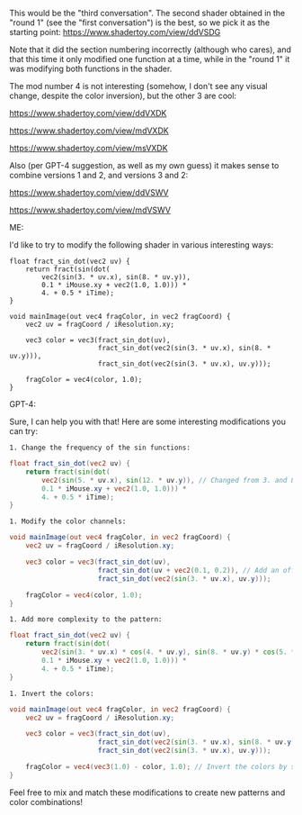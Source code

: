 This would be the "third conversation". The second shader obtained in the "round 1" (see the "first conversation") is the best,
so we pick it as the starting point: https://www.shadertoy.com/view/ddVSDG

Note that it did the section numbering incorrectly (although who cares), and that this time it only modified
one function at a time, while in the "round 1" it was modifying both functions in the shader.

The mod number 4 is not interesting (somehow, I don't see any visual change, despite the color inversion),
but the other 3 are cool:

https://www.shadertoy.com/view/ddVXDK

https://www.shadertoy.com/view/mdVXDK

https://www.shadertoy.com/view/msVXDK

Also (per GPT-4 suggestion, as well as my own guess) it makes sense to combine versions 1 and 2, and versions 3 and 2:

https://www.shadertoy.com/view/ddVSWV

https://www.shadertoy.com/view/mdVSWV

ME:

I'd like to try to modify the following shader in various interesting ways:

```
float fract_sin_dot(vec2 uv) {
    return fract(sin(dot(
        vec2(sin(3. * uv.x), sin(8. * uv.y)),
        0.1 * iMouse.xy + vec2(1.0, 1.0))) *
        4. + 0.5 * iTime);
}

void mainImage(out vec4 fragColor, in vec2 fragCoord) {
    vec2 uv = fragCoord / iResolution.xy;

    vec3 color = vec3(fract_sin_dot(uv),
                      fract_sin_dot(vec2(sin(3. * uv.x), sin(8. * uv.y))),
                      fract_sin_dot(vec2(sin(3. * uv.x), uv.y)));

    fragColor = vec4(color, 1.0);
}
```

GPT-4:

Sure, I can help you with that! Here are some interesting modifications you can try:

    1. Change the frequency of the sin functions:
    
```glsl
float fract_sin_dot(vec2 uv) {
    return fract(sin(dot(
        vec2(sin(5. * uv.x), sin(12. * uv.y)), // Changed from 3. and 8. to 5. and 12.
        0.1 * iMouse.xy + vec2(1.0, 1.0))) *
        4. + 0.5 * iTime);
}
```

    1. Modify the color channels:
    
```glsl
void mainImage(out vec4 fragColor, in vec2 fragCoord) {
    vec2 uv = fragCoord / iResolution.xy;

    vec3 color = vec3(fract_sin_dot(uv),
                      fract_sin_dot(uv + vec2(0.1, 0.2)), // Add an offset to the UV coordinates
                      fract_sin_dot(vec2(sin(3. * uv.x), uv.y)));

    fragColor = vec4(color, 1.0);
}
```

    1. Add more complexity to the pattern:

```glsl
float fract_sin_dot(vec2 uv) {
    return fract(sin(dot(
        vec2(sin(3. * uv.x) * cos(4. * uv.y), sin(8. * uv.y) * cos(5. * uv.x)), // Multiply sin and cos functions
        0.1 * iMouse.xy + vec2(1.0, 1.0))) *
        4. + 0.5 * iTime);
}
```

    1. Invert the colors:

```glsl
void mainImage(out vec4 fragColor, in vec2 fragCoord) {
    vec2 uv = fragCoord / iResolution.xy;

    vec3 color = vec3(fract_sin_dot(uv),
                      fract_sin_dot(vec2(sin(3. * uv.x), sin(8. * uv.y))),
                      fract_sin_dot(vec2(sin(3. * uv.x), uv.y)));

    fragColor = vec4(vec3(1.0) - color, 1.0); // Invert the colors by subtracting them from 1.0
}
```

Feel free to mix and match these modifications to create new patterns and color combinations!


